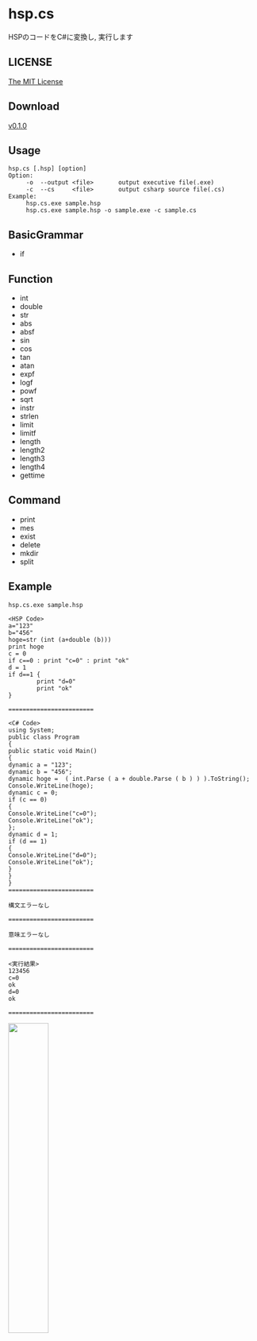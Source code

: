 # hsp.cs
HSPのコードをC#に変換し, 実行します  

## LICENSE
[The MIT License](https://github.com/kkrnt/hsp.cs/blob/master/LICENSE)

## Download
[v0.1.0](https://github.com/kkrnt/hsp.cs/releases/tag/v0.1.0)  

## Usage
```
hsp.cs [.hsp] [option]
Option:
     -o  --output <file>       output executive file(.exe)
     -c  --cs     <file>       output csharp source file(.cs)
Example:
     hsp.cs.exe sample.hsp
     hsp.cs.exe sample.hsp -o sample.exe -c sample.cs
```

## BasicGrammar
- if

## Function
- int
- double
- str
- abs
- absf
- sin
- cos
- tan
- atan
- expf
- logf
- powf
- sqrt
- instr
- strlen
- limit
- limitf
- length
- length2
- length3
- length4
- gettime

## Command
- print
- mes
- exist
- delete
- mkdir
- split

## Example
```
hsp.cs.exe sample.hsp

<HSP Code>
a="123"
b="456"
hoge=str (int (a+double (b)))
print hoge
c = 0
if c==0 : print "c=0" : print "ok"
d = 1
if d==1 {
        print "d=0"
        print "ok"
}

========================

<C# Code>
using System;
public class Program
{
public static void Main()
{
dynamic a = "123";
dynamic b = "456";
dynamic hoge =  ( int.Parse ( a + double.Parse ( b ) ) ).ToString();
Console.WriteLine(hoge);
dynamic c = 0;
if (c == 0)
{
Console.WriteLine("c=0");
Console.WriteLine("ok");
};
dynamic d = 1;
if (d == 1)
{
Console.WriteLine("d=0");
Console.WriteLine("ok");
}
}
}
========================

構文エラーなし

========================

意味エラーなし

========================

<実行結果>
123456
c=0
ok
d=0
ok

========================
```

<img src="http://o8o.jp/hsp.cs.png" width="40%">

